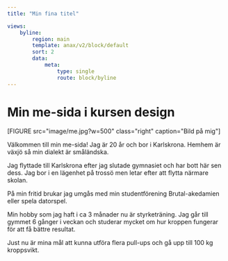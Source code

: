 ```yaml
---
title: "Min fina titel"

views:
    byline:
        region: main
        template: anax/v2/block/default
        sort: 2
        data:
            meta:
                type: single
                route: block/byline
---
```


Min me-sida i kursen design
=========================



[FIGURE src="image/me.jpg?w=500" class="right" caption="Bild på mig"]

Välkommen till min me-sida! Jag är 20 år och bor i Karlskrona. Hemhem är växjö så min dialekt är småländska.

Jag flyttade till Karlskrona efter jag slutade gymnasiet och har bott här sen dess. Jag bor i en lägenhet på trossö men letar efter att flytta närmare skolan.

På min fritid brukar jag umgås med min studentförening Brutal-akedamien eller spela datorspel.

Min hobby som jag haft i ca 3 månader nu är styrketräning. Jag går till gymmet 6 gånger i veckan och studerar mycket om hur kroppen fungerar för att få bättre resultat.

Just nu är mina mål att kunna utföra flera pull-ups och gå upp till 100 kg kroppsvikt.
